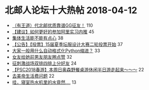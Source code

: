 # 北邮人论坛十大热帖 2018-04-12

- [（有王道）代北邮优质靠谱GG征友！](https://bbs.byr.cn/article/Friends/1863642) 110
- [【建议】如何更好的参加阿里实习内推](https://bbs.byr.cn/article/Job/1967271) 45
- [集体生活能不能有点心](https://bbs.byr.cn/article/Talking/5996473) 38
- [【公告】【投票】15届夏季坛服设计大赛二轮投票开始](https://bbs.byr.cn/article/Tshirt/88774) 37
- [大家一般用什么自动格式化Python缩进？](https://bbs.byr.cn/article/Python/21391) 33
- [女友给她前男友朋友圈点赞](https://bbs.byr.cn/article/Feeling/3052510) 32
- [征刺激战场双排四排上分好友](https://bbs.byr.cn/article/PUBG/596) 24
- [【PSC2018春游】本周日奥森野餐桌游休闲半日游走起来～～～](https://bbs.byr.cn/article/EnglishBar/74144) 22
- [去美帝生活费问题](https://bbs.byr.cn/article/GoAbroad/358084) 22
- [哇，寝室热水机里的水竟然....](https://bbs.byr.cn/article/Picture/3210389) 13


